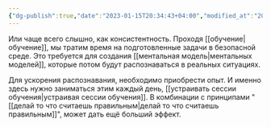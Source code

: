 ```yaml
---
{"dg-publish":true,"date":"2023-01-15T20:34:43+04:00","modified_at":"2023-01-15T20:42:03+04:00","permalink":"/vazhno-to-chem-zanimaeshsya-kazhdyj-den/","dgHomeLink":false,"dgPassFrontmatter":true}
---
```



Или чаще всего слышно, как консистентность. Проходя [[обучение|обучение]], мы тратим время на подготовленные задачи в безопасной среде. Это требуется для создания [[ментальная модель|ментальных моделей]], которые потом будут распознаваться в реальных ситуациях. 

Для ускорения распознавания, необходимо приобрести опыт. И именно здесь нужно заниматься этим каждый день, [[устраивать сессии обучения|устраивая сессии обучения]]. В комбинации с принципами "[[делай то что считаешь правильным|делай то что считаешь правильным]]",  может дать ещё больший эффект.
